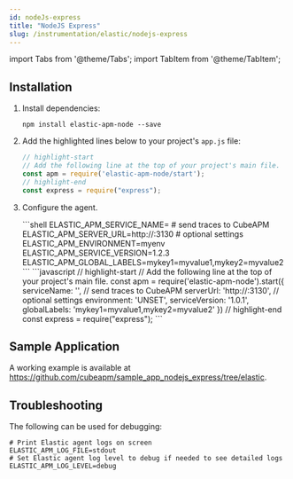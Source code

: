 ```yaml
---
id: nodeJs-express
title: "NodeJS Express"
slug: /instrumentation/elastic/nodejs-express
---
```


import Tabs from '@theme/Tabs';
import TabItem from '@theme/TabItem';

## Installation

1. Install dependencies:

   ```shell
   npm install elastic-apm-node --save
   ```

1. Add the highlighted lines below to your project's `app.js` file:

   ```javascript
   // highlight-start
   // Add the following line at the top of your project's main file.
   const apm = require('elastic-apm-node/start');
   // highlight-end
   const express = require("express");
   ```

1. Configure the agent.

   <Tabs>
      <TabItem value="env" label="Environment Variables">
         ```shell
         ELASTIC_APM_SERVICE_NAME=<app_name>
         # send traces to CubeAPM
         ELASTIC_APM_SERVER_URL=http://<ip_address_of_cubeapm_server>:3130
         # optional settings
         ELASTIC_APM_ENVIRONMENT=myenv
         ELASTIC_APM_SERVICE_VERSION=1.2.3
         ELASTIC_APM_GLOBAL_LABELS=mykey1=myvalue1,mykey2=myvalue2
         ```
      </TabItem>  
      <TabItem value="file" label="Code">
            ```javascript
            // highlight-start
            // Add the following line at the top of your project's main file.
            const apm = require('elastic-apm-node').start({
              serviceName: '<app_name>',
              // send traces to CubeAPM
              serverUrl: 'http://<ip_address_of_cubeapm_server>:3130',
              // optional settings
              environment: 'UNSET',
              serviceVersion: '1.0.1',
              globalLabels: 'mykey1=myvalue1,mykey2=myvalue2'
            })
            // highlight-end
            const express = require("express");
            ```
      </TabItem>
   </Tabs>

## Sample Application

A working example is available at https://github.com/cubeapm/sample_app_nodejs_express/tree/elastic.

## Troubleshooting

The following can be used for debugging:

```shell
# Print Elastic agent logs on screen
ELASTIC_APM_LOG_FILE=stdout
# Set Elastic agent log level to debug if needed to see detailed logs
ELASTIC_APM_LOG_LEVEL=debug
```